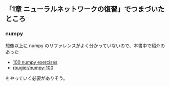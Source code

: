 ## 「1章 ニューラルネットワークの復習」でつまづいたところ

### numpy

想像以上に numpy のリファレンスがよく分かっていないので、本書中で紹介のあった

* [100 numpy exercises](http://www.labri.fr/perso/nrougier/teaching/numpy.100/)
* [rougier/numpy-100](https://github.com/rougier/numpy-100)

をやっていく必要がありそう。
